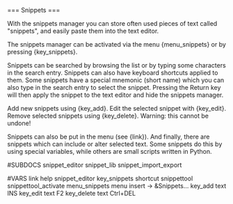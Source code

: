 === Snippets ===

With the snippets manager you can store often used pieces of text called
"snippets", and easily paste them into the text editor.

The snippets manager can be activated via the menu {menu_snippets} or
by pressing {key_snippets}.

Snippets can be searched by browsing the list or by typing some characters
in the search entry.
Snippets can also have keyboard shortcuts applied to them.
Some snippets have a special mnemonic (short name) which you can also type
in the search entry to select the snippet. Pressing the Return key will then
apply the snippet to the text editor and hide the snippets manager.

Add new snippets using {key_add}. Edit the selected snippet with {key_edit}.
Remove selected snippets using {key_delete}. Warning: this cannot be undone!

Snippets can also be put in the menu (see {link}).
And finally, there are snippets which can include or alter selected text.
Some snippets do this by using special variables, while others are small
scripts written in Python.


#SUBDOCS
snippet_editor
snippet_lib
snippet_import_export

#VARS
link help snippet_editor
key_snippets shortcut snippettool snippettool_activate
menu_snippets menu insert -> &Snippets...
key_add text INS
key_edit text F2
key_delete text Ctrl+DEL
